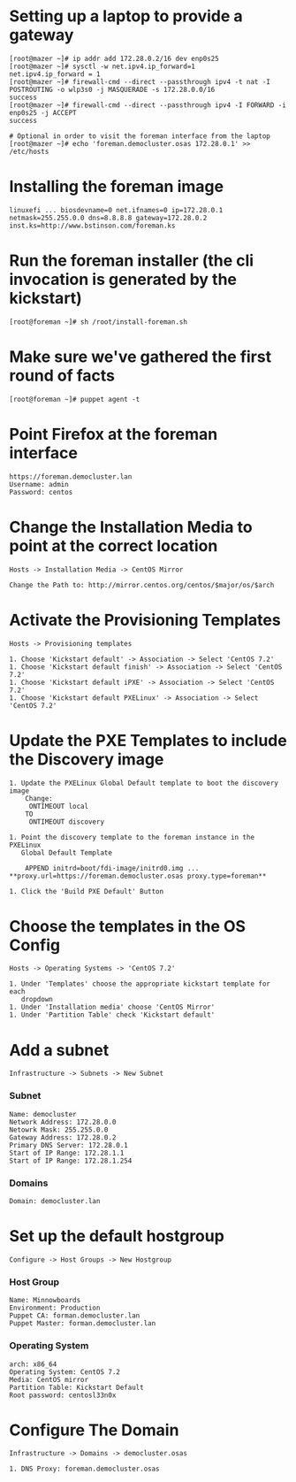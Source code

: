 # Setting up a laptop to provide a gateway

    [root@mazer ~]# ip addr add 172.28.0.2/16 dev enp0s25
    [root@mazer ~]# sysctl -w net.ipv4.ip_forward=1
    net.ipv4.ip_forward = 1
    [root@mazer ~]# firewall-cmd --direct --passthrough ipv4 -t nat -I POSTROUTING -o wlp3s0 -j MASQUERADE -s 172.28.0.0/16
    success
    [root@mazer ~]# firewall-cmd --direct --passthrough ipv4 -I FORWARD -i enp0s25 -j ACCEPT
    success

    # Optional in order to visit the foreman interface from the laptop
    [root@mazer ~]# echo 'foreman.democluster.osas 172.28.0.1' >> /etc/hosts

# Installing the foreman image

    linuxefi ... biosdevname=0 net.ifnames=0 ip=172.28.0.1 netmask=255.255.0.0 dns=8.8.8.8 gateway=172.28.0.2 inst.ks=http://www.bstinson.com/foreman.ks

# Run the foreman installer (the cli invocation is generated by the kickstart)

    [root@foreman ~]# sh /root/install-foreman.sh

# Make sure we've gathered the first round of facts

    [root@foreman ~]# puppet agent -t

# Point Firefox at the foreman interface
    
    https://foreman.democluster.lan
    Username: admin
    Password: centos

# Change the Installation Media to point at the correct location
    Hosts -> Installation Media -> CentOS Mirror

    Change the Path to: http://mirror.centos.org/centos/$major/os/$arch

# Activate the Provisioning Templates
    Hosts -> Provisioning templates

    1. Choose 'Kickstart default' -> Association -> Select 'CentOS 7.2'
    1. Choose 'Kickstart default finish' -> Association -> Select 'CentOS 7.2'
    1. Choose 'Kickstart default iPXE' -> Association -> Select 'CentOS 7.2'
    1. Choose 'Kickstart default PXELinux' -> Association -> Select 'CentOS 7.2'

# Update the PXE Templates to include the Discovery image
    1. Update the PXELinux Global Default template to boot the discovery image 
        Change:
         ONTIMEOUT local
        TO
         ONTIMEOUT discovery

    1. Point the discovery template to the foreman instance in the PXELinux
       Global Default Template

        APPEND initrd=boot/fdi-image/initrd0.img ... **proxy.url=https://foreman.democluster.osas proxy.type=foreman**

    1. Click the 'Build PXE Default' Button

# Choose the templates in the OS Config
    Hosts -> Operating Systems -> 'CentOS 7.2'

    1. Under 'Templates' choose the appropriate kickstart template for each
       dropdown
    1. Under 'Installation media' choose 'CentOS Mirror'
    1. Under 'Partition Table' check 'Kickstart default'

# Add a subnet
    Infrastructure -> Subnets -> New Subnet

### Subnet
    Name: democluster
    Network Address: 172.28.0.0
    Netowrk Mask: 255.255.0.0
    Gateway Address: 172.28.0.2
    Primary DNS Server: 172.28.0.1
    Start of IP Range: 172.28.1.1
    Start of IP Range: 172.28.1.254

### Domains
    Domain: democluster.lan

# Set up the default hostgroup
    Configure -> Host Groups -> New Hostgroup

### Host Group 
    Name: Minnowboards
    Environment: Production
    Puppet CA: forman.democluster.lan
    Puppet Master: forman.democluster.lan

### Operating System
    arch: x86_64
    Operating System: CentOS 7.2
    Media: CentOS mirror
    Partition Table: Kickstart Default
    Root password: centosl33n0x

# Configure The Domain
    Infrastructure -> Domains -> democluster.osas

    1. DNS Proxy: foreman.democluster.osas
